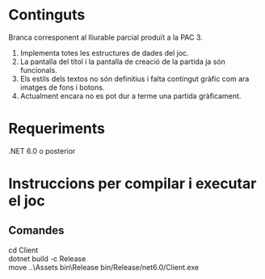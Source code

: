 # Continguts
Branca corresponent al lliurable parcial produït a la PAC 3.
1. Implementa totes les estructures de dades del joc.
2. La pantalla del títol i la pantalla de creació de la partida ja són funcionals.
3. Els estils dels textos no són definitius i falta contingut gràfic com ara imatges de fons i botons.
4. Actualment encara no es pot dur a terme una partida gràficament.

# Requeriments
.NET 6.0 o posterior

# Instruccions per compilar i executar el joc
## Comandes
cd Client  
dotnet build -c Release  
move ..\Assets bin\Release
bin/Release/net6.0/Client.exe  
  
